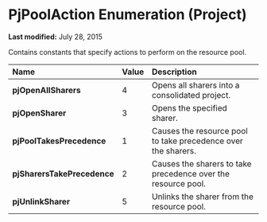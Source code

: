 
# PjPoolAction Enumeration (Project)

 **Last modified:** July 28, 2015

Contains constants that specify actions to perform on the resource pool.


|**Name**|**Value**|**Description**|
|:-----|:-----|:-----|
| **pjOpenAllSharers**|4|Opens all sharers into a consolidated project.|
| **pjOpenSharer**|3|Opens the specified sharer.|
| **pjPoolTakesPrecedence**|1|Causes the resource pool to take precedence over the sharers.|
| **pjSharersTakePrecedence**|2|Causes the sharers to take precedence over the resource pool.|
| **pjUnlinkSharer**|5|Unlinks the sharer from the resource pool.|
